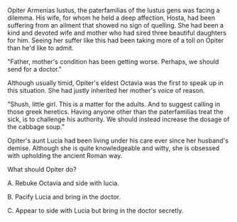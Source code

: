 Opiter Armenias Iustus, the paterfamilias of the Iustus gens was facing a dilemma. His wife, for whom he held a deep affection, Hosta, had been suffering from an ailment that showed no sign of quelling. She had been a kind and devoted wife and mother who had sired three beautiful daughters for him. Seeing her suffer like this had been taking more of a toll on Opiter than he'd like to admit.

"Father, mother's condition has been getting worse. Perhaps, we should send for a doctor."

Although usually timid, Opiter's eldest Octavia was the first to speak up in this situation. She had justly inherited her mother's voice of reason.

"Shush, little girl. This is a matter for the adults. And to suggest calling in those greek heretics. Having anyone other than the paterfamilias treat the sick, is to challenge his authority. We should instead increase the dosage of the cabbage soup."

Opiter's aunt Lucia had been living under his care ever since her husband's demise. Although she is quite knowledgeable and witty, she is obsessed with upholding the ancient Roman way.

What should Opiter do?

A. Rebuke Octavia and side with lucia.

B. Pacify Lucia and bring in the doctor.

C. Appear to side with Lucia but bring in the doctor secretly.



